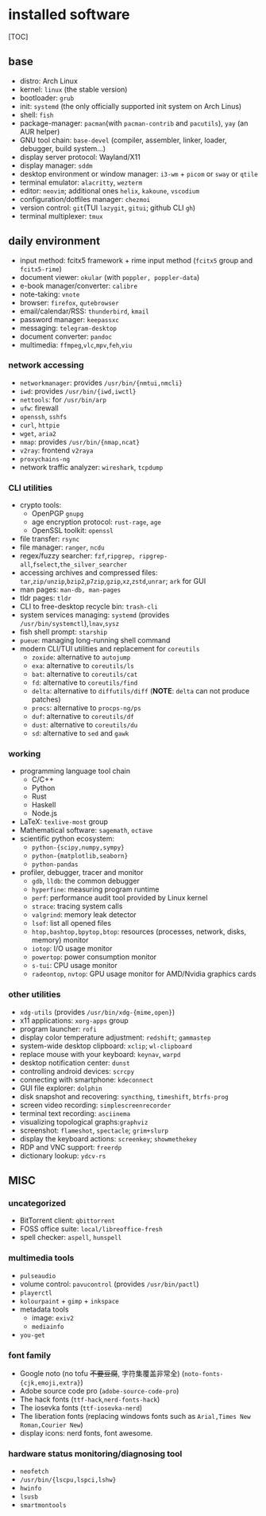 # installed software

[TOC]

## base

- distro: Arch Linux
- kernel: `linux` (the stable version)
- bootloader: `grub`
- init: `systemd` (the only officially supported init system on Arch Linus)
- shell: `fish`
- package-manager: `pacman`(with `pacman-contrib` and `pacutils`), `yay` (an AUR helper)
- GNU tool chain: `base-devel` (compiler, assembler, linker, loader, debugger, build system...)
- display server protocol: Wayland/X11 
- display manager: `sddm`
- desktop environment or window manager: `i3-wm` + `picom` or `sway` or `qtile`
- terminal emulator: `alacritty`, `wezterm`
- editor: `neovim`; additional ones `helix`, `kakoune`, `vscodium`
- configuration/dotfiles manager: `chezmoi`
- version control: `git`(TUI `lazygit`, `gitui`; github CLI `gh`)
- terminal multiplexer: `tmux`

## daily environment

- input method: fcitx5 framework + rime input method (`fcitx5` group and `fcitx5-rime`)
- document viewer: `okular` (with `poppler, poppler-data`)
- e-book manager/converter: `calibre`
- note-taking: `vnote`
- browser: `firefox`, `qutebrowser`
- email/calendar/RSS: `thunderbird`, `kmail`
- password manager: `keepassxc`
- messaging: `telegram-desktop`
- document converter: `pandoc`
- multimedia: `ffmpeg`,`vlc`,`mpv`,`feh`,`viu`


### network accessing

- `networkmanager`: provides `/usr/bin/{nmtui,nmcli}`
- `iwd`: provides `/usr/bin/{iwd,iwctl}`
- `nettools`: for `/usr/bin/arp`
- `ufw`: firewall
- `openssh`, `sshfs`
- `curl`, `httpie`
- `wget`, `aria2`
- `nmap`: provides `/usr/bin/{nmap,ncat}`
- `v2ray`: frontend `v2raya`
- `proxychains-ng`
- network traffic analyzer: `wireshark`, `tcpdump`

### CLI utilities

- crypto tools:
  - OpenPGP `gnupg`
  - age encryption protocol: `rust-rage`, `age`
  - OpenSSL toolkit: `openssl`
- file transfer: `rsync`
- file manager: `ranger`, `ncdu`
- regex/fuzzy searcher: `fzf`,`ripgrep, ripgrep-all`,`fselect`,`the_silver_searcher`
- accessing archives and compressed files: `tar`,`zip/unzip`,`bzip2`,`p7zip`,`gzip`,`xz`,`zstd`,`unrar`; `ark` for GUI
- man pages: `man-db, man-pages`
- tldr pages: `tldr`
- CLI to free-desktop recycle bin: `trash-cli`
- system services managing: `systemd` (provides `/usr/bin/systemctl`),`lnav`,`sysz`
- fish shell prompt: `starship`
- `pueue`: managing long-running shell command
- modern CLI/TUI utilities and replacement for `coreutils`
  - `zoxide`: alternative to `autojump`
  - `exa`: alternative to `coreutils/ls`
  - `bat`: alternative to `coreutils/cat`
  - `fd`: alternative to `coreutils/find`
  - `delta`: alternative to `diffutils/diff` (**NOTE**: `delta` can not produce patches)
  - `procs`: alternative to `procps-ng/ps`
  - `duf`: alternative to `coreutils/df`
  - `dust`: alternative to `coreutils/du`
  - `sd`: alternative to `sed` and `gawk`

### working

- programming language tool chain
  - C/C++
  - Python
  - Rust
  - Haskell
  - Node.js
- LaTeX: `texlive-most` group
- Mathematical software: `sagemath`, `octave`
- scientific python ecosystem:
  - `python-{scipy,numpy,sympy}`
  - `python-{matplotlib,seaborn}`
  - `python-pandas`
- profiler, debugger, tracer and monitor
  - `gdb`, `lldb`: the common debugger
  - `hyperfine`: measuring program runtime
  - `perf`: performance audit tool provided by Linux kernel
  - `strace`: tracing system calls
  - `valgrind`: memory leak detector
  - `lsof`: list all opened files
  - `htop,bashtop,bpytop,btop`: resources (processes, network, disks, memory) monitor
  - `iotop`: I/O usage monitor
  - `powertop`: power consumption monitor
  - `s-tui`: CPU usage monitor
  - `radeontop`, `nvtop`: GPU usage monitor for AMD/Nvidia graphics cards

### other utilities

- `xdg-utils` (provides `/usr/bin/xdg-{mime,open}`)
- x11 applications: `xorg-apps` group
- program launcher: `rofi`
- display color temperature adjustment: `redshift`; `gammastep`
- system-wide desktop clipboard: `xclip`; `wl-clipboard`
- replace mouse with your keyboard: `keynav`, `warpd`
- desktop notification center: `dunst`
- controlling android devices: `scrcpy`
- connecting with smartphone: `kdeconnect`
- GUI file explorer: `dolphin`
- disk snapshot and recovering: `syncthing`, `timeshift`, `btrfs-prog`
- screen video recording: `simplescreenrecorder`
- terminal text recording: `asciinema`
- visualizing topological graphs:`graphviz`
- screenshot: `flameshot`, `spectacle`; `grim+slurp`
- display the keyboard actions: `screenkey`; `showmethekey`
- RDP and VNC support: `freerdp`
- dictionary lookup: `ydcv-rs`

## MISC

### uncategorized

- BitTorrent client: `qbittorrent`
- FOSS office suite: `local/libreoffice-fresh`
- spell checker: `aspell`, `hunspell`

### multimedia tools

- `pulseaudio`
- volume control: `pavucontrol` (provides `/usr/bin/pactl`)
- `playerctl`
- `kolourpaint` + `gimp` + `inkspace`
- metadata tools
  - image: `exiv2`
  - `mediainfo`
- `you-get`


### font family

- Google noto (no tofu ~~不要豆腐~~, 字符集覆盖非常全) (`noto-fonts-{cjk,emoji,extra}`)
- Adobe source code pro (`adobe-source-code-pro`)
- The hack fonts (`ttf-hack`,`nerd-fonts-hack`)
- The iosevka fonts (`ttf-iosevka-nerd`)
- The liberation fonts (replacing windows fonts such as `Arial,Times New Roman,Courier New`)
- display icons: nerd fonts, font awesome.

### hardware status monitoring/diagnosing tool

- `neofetch`
- `/usr/bin/{lscpu,lspci,lshw}`
- `hwinfo`
- `lsusb`
- `smartmontools`
